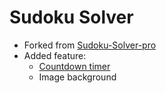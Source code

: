 # Sudoku Solver

* Forked from [Sudoku-Solver-pro](https://github.com/Nisheet-Patel/Sudoku-Solver-Pro)
* Added feature: 
  * [Countdown timer](https://github.com/vydlt/Sudoku-Solver-Pro/blob/main/src/gui/function/timer.py) 
  * Image background
